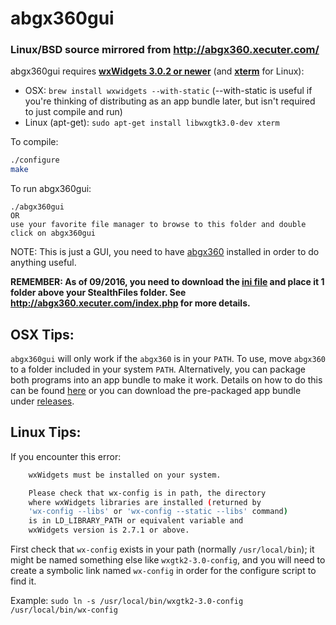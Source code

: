 # abgx360gui
### Linux/BSD source mirrored from http://abgx360.xecuter.com/

abgx360gui requires **[wxWidgets 3.0.2 or newer](http://wxwidgets.org/downloads/)** (and **[xterm](http://invisible-island.net/xterm/)** for Linux):
* OSX: `brew install wxwidgets --with-static` (--with-static is useful if you're thinking of distributing as an app bundle later, but isn't required to just compile and run)
* Linux (apt-get): `sudo apt-get install libwxgtk3.0-dev xterm`

To compile:
```bash
./configure
make
```

To run abgx360gui:
```
./abgx360gui
OR
use your favorite file manager to browse to this folder and double click on abgx360gui
```
NOTE: This is just a GUI, you need to have [abgx360](https://github.com/vin047/abgx360) installed in order to do anything useful.

**REMEMBER: As of 09/2016, you need to download the [ini file](http://abgx360.xecuter.com/abgx360.ini.zip) and place it 1 folder above your StealthFiles folder. See http://abgx360.xecuter.com/index.php for more details.**

## OSX Tips:
`abgx360gui` will only work if the `abgx360` is in your `PATH`. To use, move `abgx360` to a folder included in your system `PATH`. Alternatively, you can package both programs into an app bundle to make it work. Details on how to do this can be found [here](http://vin047.xyz/binaries-to-app-bundle/) or you can download the pre-packaged app bundle under [releases](https://github.com/vin047/abgx360gui/releases).

## Linux Tips:
If you encounter this error:
```bash
    wxWidgets must be installed on your system.

    Please check that wx-config is in path, the directory
    where wxWidgets libraries are installed (returned by
    'wx-config --libs' or 'wx-config --static --libs' command)
    is in LD_LIBRARY_PATH or equivalent variable and
    wxWidgets version is 2.7.1 or above.
```
First check that `wx-config` exists in your path (normally `/usr/local/bin`); it
might be named something else like `wxgtk2-3.0-config`, and you will need to create
a symbolic link named `wx-config` in order for the configure script to find it.

Example: `sudo ln -s /usr/local/bin/wxgtk2-3.0-config /usr/local/bin/wx-config`
